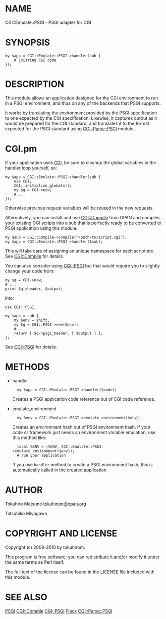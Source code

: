 # NAME

CGI::Emulate::PSGI - PSGI adapter for CGI

# SYNOPSIS

    my $app = CGI::Emulate::PSGI->handler(sub {
        # Existing CGI code
    });

# DESCRIPTION

This module allows an application designed for the CGI environment to
run in a PSGI environment, and thus on any of the backends that PSGI
supports.

It works by translating the environment provided by the PSGI
specification to one expected by the CGI specification. Likewise, it
captures output as it would be prepared for the CGI standard, and
translates it to the format expected for the PSGI standard using
[CGI::Parse::PSGI](http://search.cpan.org/perldoc?CGI::Parse::PSGI) module.

# CGI.pm

If your application uses [CGI](http://search.cpan.org/perldoc?CGI), be sure to cleanup the global
variables in the handler loop yourself, so:

    my $app = CGI::Emulate::PSGI->handler(sub {
        use CGI;
        CGI::initialize_globals();
        my $q = CGI->new;
        # ...
    });

Otherwise previous request variables will be reused in the new
requests.

Alternatively, you can install and use [CGI::Compile](http://search.cpan.org/perldoc?CGI::Compile) from CPAN and
compiles your existing CGI scripts into a sub that is perfectly ready
to be converted to PSGI application using this module.

    my $sub = CGI::Compile->compile("/path/to/script.cgi");
    my $app = CGI::Emulate::PSGI->handler($sub);

This will take care of assigning an unique namespace for each script
etc. See [CGI::Compile](http://search.cpan.org/perldoc?CGI::Compile) for details.

You can also consider using [CGI::PSGI](http://search.cpan.org/perldoc?CGI::PSGI) but that would require you to
slightly change your code from:

    my $q = CGI->new;
    # ...
    print $q->header, $output;

into:

    use CGI::PSGI;

    my $app = sub {
        my $env = shift;
        my $q = CGI::PSGI->new($env);
        # ...
        return [ $q->psgi_header, [ $output ] ];
    };

See [CGI::PSGI](http://search.cpan.org/perldoc?CGI::PSGI) for details.

# METHODS

- handler

        my $app = CGI::Emulate::PSGI->handler($code);

    Creates a PSGI application code reference out of CGI code reference.

- emulate\_environment

        my %env = CGI::Emulate::PSGI->emulate_environment($env);

    Creates an environment hash out of PSGI environment hash. If your code
    or framework just needs an environment variable emulation, use this
    method like:

        local %ENV = (%ENV, CGI::Emulate::PSGI->emulate_environment($env));
        # run your application

    If you use `handler` method to create a PSGI environment hash, this
    is automatically called in the created application.

# AUTHOR

Tokuhiro Matsuno <tokuhirom@cpan.org>

Tatsuhiko Miyagawa

# COPYRIGHT AND LICENSE

Copyright (c) 2009-2010 by tokuhirom.

This program is free software; you can redistribute
it and/or modify it under the same terms as Perl itself.

The full text of the license can be found in the
LICENSE file included with this module.

# SEE ALSO

[PSGI](http://search.cpan.org/perldoc?PSGI) [CGI::Compile](http://search.cpan.org/perldoc?CGI::Compile) [CGI::PSGI](http://search.cpan.org/perldoc?CGI::PSGI) [Plack](http://search.cpan.org/perldoc?Plack) [CGI::Parse::PSGI](http://search.cpan.org/perldoc?CGI::Parse::PSGI)
